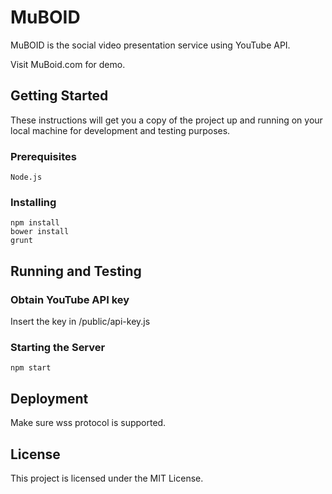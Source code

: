 # MuBOID

MuBOID is the social video presentation service using YouTube API.

Visit MuBoid.com for demo.

## Getting Started

These instructions will get you a copy of the project up and running on your local machine for development and testing purposes.

### Prerequisites

```
Node.js
```

### Installing

```
npm install
bower install
grunt
```

## Running and Testing

### Obtain YouTube API key

Insert the key in /public/api-key.js

### Starting the Server

```
npm start
```

## Deployment

Make sure wss protocol is supported.

## License

This project is licensed under the MIT License.
